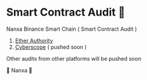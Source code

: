 # Smart Contract Audit 💜
Nanxa Binance Smart Chain ( Smart Contract Audit )

1. [Ether Authority](https://github.com/EtherAuthority/Audit/blob/main/NANXA-Token-Smart-Contracts-Security-Audit-Report.pdf)
2. [Cyberscope](https://cyberscope.io) ( pushed soon )

Other audits from other platforms will be pushed soon

💜 Nanxa 💜
